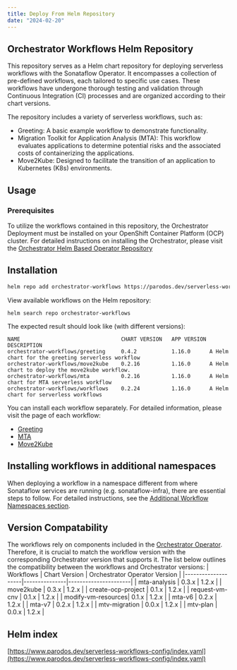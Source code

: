 ```yaml
---
title: Deploy From Helm Repository
date: "2024-02-20"
---
```


## Orchestrator Workflows Helm Repository

This repository serves as a Helm chart repository for deploying serverless workflows with the Sonataflow Operator. It encompasses a collection of pre-defined workflows, each tailored to specific use cases. These workflows have undergone thorough testing and validation through Continuous Integration (CI) processes and are organized according to their chart versions.

The repository includes a variety of serverless workflows, such as:

- Greeting: A basic example workflow to demonstrate functionality.
- Migration Toolkit for Application Analysis (MTA): This workflow evaluates applications to determine potential risks and the associated costs of containerizing the applications.
- Move2Kube: Designed to facilitate the transition of an application to Kubernetes (K8s) environments.

## Usage

### Prerequisites

To utilize the workflows contained in this repository, the Orchestrator Deployment must be installed on your OpenShift Container Platform (OCP) cluster. For detailed instructions on installing the Orchestrator, please visit the [Orchestrator Helm Based Operator Repository](https://www.parodos.dev/orchestrator-helm-operator/)

## Installation

```bash
helm repo add orchestrator-workflows https://parodos.dev/serverless-workflows-config
```

View available workflows on the Helm repository:

```
helm search repo orchestrator-workflows
```

The expected result should look like (with different versions):

```
NAME                            	CHART VERSION	APP VERSION	DESCRIPTION
orchestrator-workflows/greeting 	0.4.2        	1.16.0     	A Helm chart for the greeting serverless workflow
orchestrator-workflows/move2kube	0.2.16       	1.16.0     	A Helm chart to deploy the move2kube workflow.
orchestrator-workflows/mta      	0.2.16       	1.16.0     	A Helm chart for MTA serverless workflow
orchestrator-workflows/workflows	0.2.24       	1.16.0     	A Helm chart for serverless workflows
```

You can install each workflow separately. For detailed information, please visit the page of each workflow:

- [Greeting](https://github.com/parodos-dev/serverless-workflows-config/blob/gh-pages/docs/greeting/README.md)
- [MTA](https://github.com/parodos-dev/serverless-workflows-config/blob/gh-pages/docs/mta/README.md)
- [Move2Kube](https://github.com/parodos-dev/serverless-workflows-config/blob/gh-pages/docs/move2kube/README.md)

## Installing workflows in additional namespaces

When deploying a workflow in a namespace different from where Sonataflow services are running (e.g. sonataflow-infra), there are essential steps to follow. For detailed instructions, see the [Additional Workflow Namespaces section](https://github.com/parodos-dev/orchestrator-helm-operator/tree/main/docs/release-1.2?tab=readme-ov-file#additional-workflow-namespaces).

## Version Compatability

The workflows rely on components included in the [Orchestrator Operator](https://www.parodos.dev/orchestrator-helm-operator/). Therefore, it is crucial to match the workflow version with the corresponding Orchestrator version that supports it. The list below outlines the compatibility between the workflows and Orchestrator versions:
| Workflows | Chart Version | Orchestrator Operator Version |
|--------------------|---------------|----------------------|
| mta-analysis | 0.3.x | 1.2.x |
| move2kube | 0.3.x | 1.2.x |
| create-ocp-project | 0.1.x | 1.2.x |
| request-vm-cnv | 0.1.x | 1.2.x |
| modify-vm-resources| 0.1.x | 1.2.x |
| mta-v6 | 0.2.x | 1.2.x |
| mta-v7 | 0.2.x | 1.2.x |
| mtv-migration | 0.0.x | 1.2.x |
| mtv-plan | 0.0.x | 1.2.x |

## Helm index

[https://www.parodos.dev/serverless-workflows-config/index.yaml](https://www.parodos.dev/serverless-workflows-config/index.yaml)
